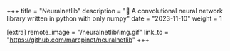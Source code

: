 +++
title = "Neuralnetlib"
description = "🧠 A convolutional neural network library written in python with only numpy"
date = "2023-11-10"
weight = 1

[extra]
remote_image = "/neuralnetlib/img.gif"
link_to = "https://github.com/marcpinet/neuralnetlib"
+++